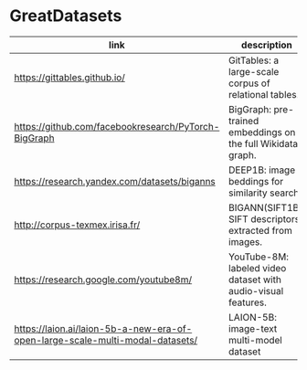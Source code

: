 # GreatDatasets


| link | description |
|-------|-------|
| https://gittables.github.io/ | GitTables: a large-scale corpus of relational tables. |
| https://github.com/facebookresearch/PyTorch-BigGraph | BigGraph: pre-trained embeddings on the full Wikidata graph. |
| https://research.yandex.com/datasets/biganns | DEEP1B: image beddings for similarity search |
| http://corpus-texmex.irisa.fr/ | BIGANN(SIFT1B):  SIFT descriptors extracted from images. |
| https://research.google.com/youtube8m/ | YouTube-8M: labeled video dataset with audio-visual features. |
| https://laion.ai/laion-5b-a-new-era-of-open-large-scale-multi-modal-datasets/ | LAION-5B: image-text multi-model dataset |
